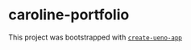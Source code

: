 # caroline-portfolio

This project was bootstrapped with [`create-ueno-app`](https://github.com/ueno-llc/create-ueno-app)